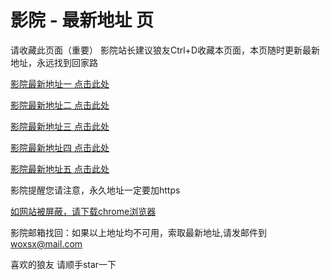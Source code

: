# 影院 - 最新地址 页

请收藏此页面（重要）
影院站长建议狼友Ctrl+D收藏本页面，本页随时更新最新地址，永远找到回家路

[影院最新地址一 点击此处](https://5zrap.top/) 

[影院最新地址二 点击此处](https://5twab.top/) 

[影院最新地址三 点击此处](https://5yhet.top/) 

[影院最新地址四 点击此处](https://5twab.top/) 

[影院最新地址五 点击此处](https://5zrap.top/) 

影院提醒您请注意，永久地址一定要加https

[如网站被屏蔽，请下载chrome浏览器](https://8xe23.com/chrome_93.0.4577.82.apk) 

影院邮箱找回：如果以上地址均不可用，索取最新地址,请发邮件到 woxsx@mail.com

喜欢的狼友 请顺手star一下
